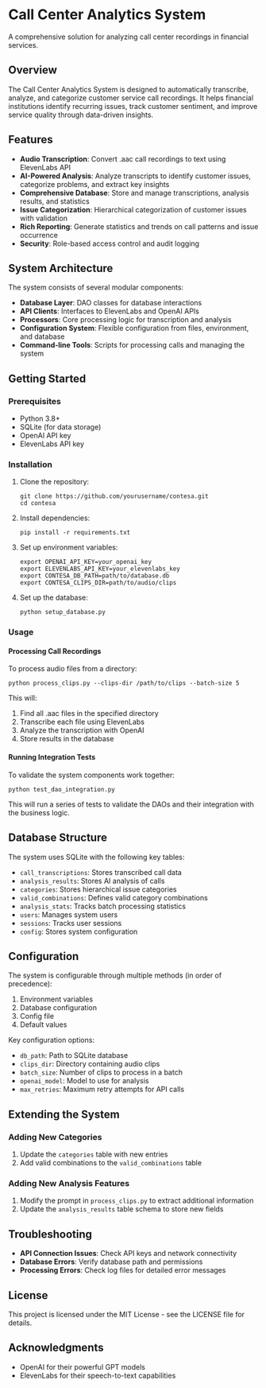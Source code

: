 # Call Center Analytics System

A comprehensive solution for analyzing call center recordings in financial services.

## Overview

The Call Center Analytics System is designed to automatically transcribe, analyze, and categorize customer service call recordings. It helps financial institutions identify recurring issues, track customer sentiment, and improve service quality through data-driven insights.

## Features

- **Audio Transcription**: Convert .aac call recordings to text using ElevenLabs API
- **AI-Powered Analysis**: Analyze transcripts to identify customer issues, categorize problems, and extract key insights
- **Comprehensive Database**: Store and manage transcriptions, analysis results, and statistics
- **Issue Categorization**: Hierarchical categorization of customer issues with validation
- **Rich Reporting**: Generate statistics and trends on call patterns and issue occurrence
- **Security**: Role-based access control and audit logging

## System Architecture

The system consists of several modular components:

- **Database Layer**: DAO classes for database interactions
- **API Clients**: Interfaces to ElevenLabs and OpenAI APIs
- **Processors**: Core processing logic for transcription and analysis
- **Configuration System**: Flexible configuration from files, environment, and database
- **Command-line Tools**: Scripts for processing calls and managing the system

## Getting Started

### Prerequisites

- Python 3.8+
- SQLite (for data storage)
- OpenAI API key
- ElevenLabs API key

### Installation

1. Clone the repository:
   ```
   git clone https://github.com/yourusername/contesa.git
   cd contesa
   ```

2. Install dependencies:
   ```
   pip install -r requirements.txt
   ```

3. Set up environment variables:
   ```
   export OPENAI_API_KEY=your_openai_key
   export ELEVENLABS_API_KEY=your_elevenlabs_key
   export CONTESA_DB_PATH=path/to/database.db
   export CONTESA_CLIPS_DIR=path/to/audio/clips
   ```

4. Set up the database:
   ```
   python setup_database.py
   ```

### Usage

#### Processing Call Recordings

To process audio files from a directory:

```
python process_clips.py --clips-dir /path/to/clips --batch-size 5
```

This will:
1. Find all .aac files in the specified directory
2. Transcribe each file using ElevenLabs
3. Analyze the transcription with OpenAI
4. Store results in the database

#### Running Integration Tests

To validate the system components work together:

```
python test_dao_integration.py
```

This will run a series of tests to validate the DAOs and their integration with the business logic.

## Database Structure

The system uses SQLite with the following key tables:

- `call_transcriptions`: Stores transcribed call data
- `analysis_results`: Stores AI analysis of calls
- `categories`: Stores hierarchical issue categories
- `valid_combinations`: Defines valid category combinations
- `analysis_stats`: Tracks batch processing statistics
- `users`: Manages system users
- `sessions`: Tracks user sessions
- `config`: Stores system configuration

## Configuration

The system is configurable through multiple methods (in order of precedence):

1. Environment variables
2. Database configuration
3. Config file
4. Default values

Key configuration options:

- `db_path`: Path to SQLite database
- `clips_dir`: Directory containing audio clips
- `batch_size`: Number of clips to process in a batch
- `openai_model`: Model to use for analysis
- `max_retries`: Maximum retry attempts for API calls

## Extending the System

### Adding New Categories

1. Update the `categories` table with new entries
2. Add valid combinations to the `valid_combinations` table

### Adding New Analysis Features

1. Modify the prompt in `process_clips.py` to extract additional information
2. Update the `analysis_results` table schema to store new fields

## Troubleshooting

- **API Connection Issues**: Check API keys and network connectivity
- **Database Errors**: Verify database path and permissions
- **Processing Errors**: Check log files for detailed error messages

## License

This project is licensed under the MIT License - see the LICENSE file for details.

## Acknowledgments

- OpenAI for their powerful GPT models
- ElevenLabs for their speech-to-text capabilities